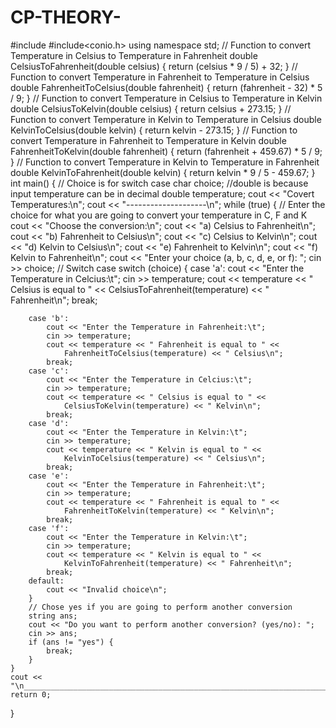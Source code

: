# CP-THEORY-
#include <iostream>
#include<conio.h>
using namespace std;
// Function to convert Temperature in Celsius to Temperature in Fahrenheit
double CelsiusToFahrenheit(double celsius) {
	return (celsius * 9 / 5) + 32;
}
// Function to convert Temperature in Fahrenheit to Temperature in Celsius
double FahrenheitToCelsius(double fahrenheit) {
	return (fahrenheit - 32) * 5 / 9;
}
// Function to convert Temperature in Celsius to Temperature in Kelvin
double CelsiusToKelvin(double celsius) {
	return celsius + 273.15;
}
// Function to convert Temperature in Kelvin to Temperature in Celsius
double KelvinToCelsius(double kelvin) {
	return kelvin - 273.15;
}
// Function to convert Temperature in Fahrenheit to Temperature in Kelvin
double FahrenheitToKelvin(double fahrenheit) {
	return (fahrenheit + 459.67) * 5 / 9;
}
// Function to convert Temperature in Kelvin to Temperature in Fahrenheit
double KelvinToFahrenheit(double kelvin) {
	return kelvin * 9 / 5 - 459.67;
}
int main() {
	// Choice is for switch case
	char choice;
	//double is because input temperature can be in decimal
	double temperature;
	cout << "Covert Temperatures:\n";
	cout << "--------------------\n";
	while (true) {
		// Enter the choice for what you are going to convert your temperature in C, F and K
		cout << "Choose the conversion:\n";
		cout << "a) Celsius to Fahrenheit\n";
		cout << "b) Fahrenheit to Celsius\n";
		cout << "c) Celsius to Kelvin\n";
		cout << "d) Kelvin to Celsius\n";
		cout << "e) Fahrenheit to Kelvin\n";
		cout << "f) Kelvin to Fahrenheit\n";
		cout << "Enter your choice (a, b, c, d, e, or f): ";
		cin >> choice;
		// Switch case
		switch (choice) {
		case 'a':
			cout << "Enter the Temperature in Celcius:\t";
			cin >> temperature;
			cout << temperature << " Celsius is equal to " <<
				CelsiusToFahrenheit(temperature) << " Fahrenheit\n";
			break;

		case 'b':
			cout << "Enter the Temperature in Fahrenheit:\t";
			cin >> temperature;
			cout << temperature << " Fahrenheit is equal to " <<
				FahrenheitToCelsius(temperature) << " Celsius\n";
			break;
		case 'c':
			cout << "Enter the Temperature in Celcius:\t";
			cin >> temperature;
			cout << temperature << " Celsius is equal to " <<
				CelsiusToKelvin(temperature) << " Kelvin\n";
			break;
		case 'd':
			cout << "Enter the Temperature in Kelvin:\t";
			cin >> temperature;
			cout << temperature << " Kelvin is equal to " <<
				KelvinToCelsius(temperature) << " Celsius\n";
			break;
		case 'e':
			cout << "Enter the Temperature in Fahrenheit:\t";
			cin >> temperature;
			cout << temperature << " Fahrenheit is equal to " <<
				FahrenheitToKelvin(temperature) << " Kelvin\n";
			break;
		case 'f':
			cout << "Enter the Temperature in Kelvin:\t";
			cin >> temperature;
			cout << temperature << " Kelvin is equal to " <<
				KelvinToFahrenheit(temperature) << " Fahrenheit\n";
			break;
		default:
			cout << "Invalid choice\n";
		}
		// Chose yes if you are going to perform another conversion
		string ans;
		cout << "Do you want to perform another conversion? (yes/no): ";
		cin >> ans;
		if (ans != "yes") {
			break;
		}
	}
	cout << "\n_______________________________________________________________________________________________________________________\n";
	return 0;
}

